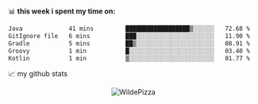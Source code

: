 📊 **this week i spent my time on:**
<!--START_SECTION:waka-->

```txt
Java             41 mins         ██████████████████▒░░░░░░   72.68 %
GitIgnore file   6 mins          ███░░░░░░░░░░░░░░░░░░░░░░   11.90 %
Gradle           5 mins          ██▒░░░░░░░░░░░░░░░░░░░░░░   08.91 %
Groovy           1 min           █░░░░░░░░░░░░░░░░░░░░░░░░   03.40 %
Kotlin           1 min           ▒░░░░░░░░░░░░░░░░░░░░░░░░   01.77 %
```

<!--END_SECTION:waka-->


📈 my github stats

<p align="center"> <img src="https://github-readme-stats.vercel.app/api?username=WildePizza&show_icons=true&theme=gotham" alt="WildePizza" />




